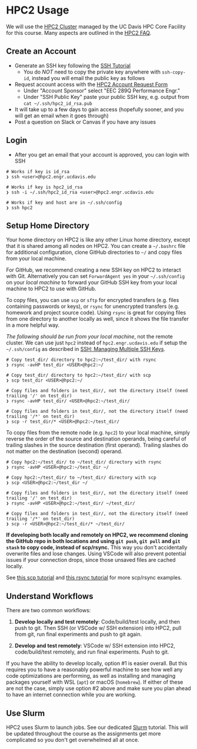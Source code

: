 # HPC2 Usage

We will use the [HPC2 Cluster](https://hpc.ucdavis.edu/clusters) managed by the UC Davis HPC Core Facility for this course. Many aspects are outlined in the [HPC2 FAQ](https://www.hpc.ucdavis.edu/faq).

## Create an Account

- Generate an SSH key following the [SSH Tutorial](./SSH.md)
  - You do *NOT* need to copy the private key anywhere with `ssh-copy-id`, instead you will email the public key as follows
- Request account access with the [HPC2 Account Request Form](https://hpc.ucdavis.edu/form/account-request-form)
  - Under "Account Sponsor" select "EEC 289Q Performance Engr."
  - Under "SSH Public Key" paste your public SSH key, e.g. output from `cat ~/.ssh/hpc2_id_rsa.pub`
- It will take up to a few days to gain access (hopefully sooner, and you will get an email when it goes through)
- Post a question on Slack or Canvas if you have any issues

## Login

- After you get an email that your account is approved, you can login with SSH

```console
# Works if key is id_rsa
❯ ssh <user>@hpc2.engr.ucdavis.edu

# Works if key is hpc2_id_rsa
❯ ssh -i ~/.ssh/hpc2_id_rsa <user>@hpc2.engr.ucdavis.edu

# Works if key and host are in ~/.ssh/config
❯ ssh hpc2
```

## Setup Home Directory

Your home directory on HPC2 is like any other Linux home directory, except that it is shared among all nodes on HPC2. You can create a `~/.bashrc` file for additional configuration, clone GitHub directories to `~/` and copy files from your local machine.

For GitHub, we recommend creating a new SSH key on HPC2 to interact with Git. Alternatively you can set `ForwardAgent yes` in your `~/.ssh/config` on your _local machine_ to forward your GitHub SSH key from your local machine to HPC2 to use with GitHub. 

To copy files, you can use `scp` or `sftp` for encrypted transfers (e.g. files containing passwords or keys), or `rsync` for unencrypted transfers (e.g. homework and project source code). Using `rsync` is great for copying files from one directory to another locally as well, since it shows the file transfer in a more helpful way. 

*The following should be run from your local machine*, not the remote cluster. We can use just `hpc2` instead of `hpc2.engr.ucdavis.edu` if setup the `~/.ssh/config` as described in [SSH: Managing Multiple SSH Keys](./SSH.md#managing-multiple-ssh-keys).

```console
# Copy test_dir/ directory to hpc2:~/test_dir/ with rsync
❯ rsync -avHP test_dir <USER>@hpc2:~/

# Copy test_dir/ directory to hpc2:~/test_dir/ with scp
❯ scp test_dir <USER>@hpc2:~/

# Copy files and folders in test_dir/, not the directory itself (need trailing '/' on test_dir)
❯ rsync -avHP test_dir/ <USER>@hpc2:~/test_dir/

# Copy files and folders in test_dir/, not the directory itself (need trailing '/*' on test_dir)
❯ scp -r test_dir/* <USER>@hpc2:~/test_dir/
```

To copy files from the remote node (e.g. `hpc2`) to your local machine, simply reverse the order of the source and destination operands, being careful of trailing slashes in the source destination (first operand). Trailing slashes do not matter on the destination (second) operand.

```console
# Copy hpc2:~/test_dir/ to ~/test_dir/ directory with rsync
❯ rsync -avHP <USER>@hpc2:~/test_dir ~/ 

# Copy hpc2:~/test_dir/ to ~/test_dir/ directory with scp
❯ scp <USER>@hpc2:~/test_dir ~/

# Copy files and folders in test_dir/, not the directory itself (need trailing '/' on test_dir)
❯ rsync -avHP <USER>@hpc2:~/test_dir/ ~/test_dir/

# Copy files and folders in test_dir/, not the directory itself (need trailing '/*' on test_dir)
❯ scp -r <USER>@hpc2:~/test_dir/* ~/test_dir/
```

**If developing both locally and remotely on HPC2, we recommend cloning the GitHub repo in both locations and using `git push`, `git pull` and `git stash` to copy code, instead of scp/rsync.** This way you don't accidentally overwrite files and lose changes. Using VSCode will also prevent potential issues if your connection drops, since those unsaved files are cached locally.  

See [this scp tutorial](https://www.garron.me/en/articles/scp.html) and [this rsync tutorial](https://www.digitalocean.com/community/tutorials/how-to-use-rsync-to-sync-local-and-remote-directories) for more scp/rsync examples.

## Understand Workflows

There are two common workflows:

1. **Develop locally and test remotely**: Code/build/test locally, and then push to git. Then SSH (or VSCode w/ SSH extension) into HPC2, pull from git, run final experiments and push to git again.

2. **Develop and test remotely**: VSCode w/ SSH extension into HPC2, code/build/test remotely, and run final experiments. Push to git.

If you have the ability to develop locally, option #1 is easier overall. But this requires you to have a reasonably powerful machine to see how well any code optimizations are performing, as well as installing and managing packages yourself with WSL (`apt`) or macOS (`homebrew`). If either of these are not the case, simply use option #2 above and make sure you plan ahead to have an internet connection while you are working.

## Use Slurm

HPC2 uses Slurm to launch jobs. See our dedicated [Slurm](./SLURM.md) tutorial. This will be updated throughout the course as the assignments get more complicated so you don't get overwhelmed all at once.
